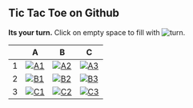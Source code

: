 ## Tic Tac Toe on Github

**Its your turn.** Click on empty space to fill with ![turn](https://alfari16.vercel.app/turn).

|     | A                                                                                              | B                                                                                              | C                                                                                              |
| --- | ---------------------------------------------------------------------------------------------- | ---------------------------------------------------------------------------------------------- | ---------------------------------------------------------------------------------------------- |
| 1   | <a href="http://localhost:3000/tile/A1"><img src="http://localhost:3000/tile/A1" alt="A1"></a> | <a href="http://localhost:3000/tile/A2"><img src="http://localhost:3000/tile/A2" alt="A2"></a> | <a href="http://localhost:3000/tile/A3"><img src="http://localhost:3000/tile/A3" alt="A3"></a> |
| 2   | <a href="http://localhost:3000/tile/B1"><img src="http://localhost:3000/tile/B1" alt="B1"></a> | <a href="http://localhost:3000/tile/B2"><img src="http://localhost:3000/tile/B2" alt="B2"></a> | <a href="http://localhost:3000/tile/B3"><img src="http://localhost:3000/tile/B3" alt="B3"></a> |
| 3   | <a href="http://localhost:3000/tile/C1"><img src="http://localhost:3000/tile/C1" alt="C1"></a> | <a href="http://localhost:3000/tile/C2"><img src="http://localhost:3000/tile/C2" alt="C2"></a> | <a href="http://localhost:3000/tile/C3"><img src="http://localhost:3000/tile/C3" alt="C3"></a> |
